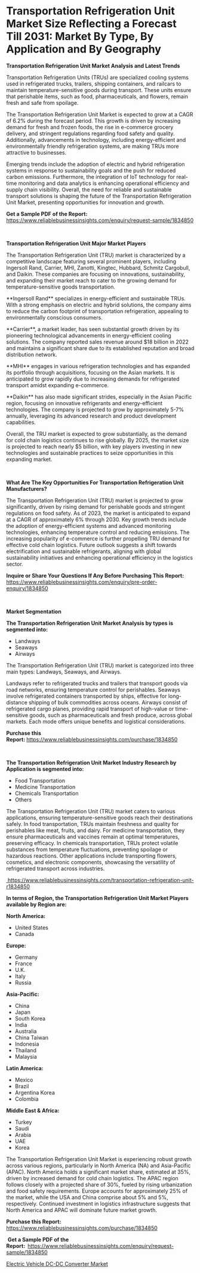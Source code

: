 <p><h1>Transportation Refrigeration Unit Market Size Reflecting a Forecast Till 2031: Market By Type, By Application and By Geography</h1></p><p><strong>Transportation Refrigeration Unit Market Analysis and Latest Trends</strong></p>
<p><p>Transportation Refrigeration Units (TRUs) are specialized cooling systems used in refrigerated trucks, trailers, shipping containers, and railcars to maintain temperature-sensitive goods during transport. These units ensure that perishable items, such as food, pharmaceuticals, and flowers, remain fresh and safe from spoilage.</p><p>The Transportation Refrigeration Unit Market is expected to grow at a CAGR of 6.2% during the forecast period. This growth is driven by increasing demand for fresh and frozen foods, the rise in e-commerce grocery delivery, and stringent regulations regarding food safety and quality. Additionally, advancements in technology, including energy-efficient and environmentally friendly refrigeration systems, are making TRUs more attractive to businesses.</p><p>Emerging trends include the adoption of electric and hybrid refrigeration systems in response to sustainability goals and the push for reduced carbon emissions. Furthermore, the integration of IoT technology for real-time monitoring and data analytics is enhancing operational efficiency and supply chain visibility. Overall, the need for reliable and sustainable transport solutions is shaping the future of the Transportation Refrigeration Unit Market, presenting opportunities for innovation and growth.</p></p>
<p><strong>Get a Sample PDF of the Report:&nbsp;</strong> <a href="https://www.reliablebusinessinsights.com/enquiry/request-sample/1834850?utm_campaign=1113&utm_medium=2&utm_source=Github&utm_content=ia&utm_term=31122024&utm_id=transportation-refrigeration-unit">https://www.reliablebusinessinsights.com/enquiry/request-sample/1834850</a></p>
<p>&nbsp;</p>
<p><strong>Transportation Refrigeration Unit Major Market Players</strong></p>
<p><p>The Transportation Refrigeration Unit (TRU) market is characterized by a competitive landscape featuring several prominent players, including Ingersoll Rand, Carrier, MHI, Zanotti, Kingtec, Hubbard, Schmitz Cargobull, and Daikin. These companies are focusing on innovations, sustainability, and expanding their market reach to cater to the growing demand for temperature-sensitive goods transportation.</p><p>**Ingersoll Rand** specializes in energy-efficient and sustainable TRUs. With a strong emphasis on electric and hybrid solutions, the company aims to reduce the carbon footprint of transportation refrigeration, appealing to environmentally conscious consumers. </p><p>**Carrier**, a market leader, has seen substantial growth driven by its pioneering technological advancements in energy-efficient cooling solutions. The company reported sales revenue around $18 billion in 2022 and maintains a significant share due to its established reputation and broad distribution network.</p><p>**MHI** engages in various refrigeration technologies and has expanded its portfolio through acquisitions, focusing on the Asian markets. It is anticipated to grow rapidly due to increasing demands for refrigerated transport amidst expanding e-commerce.</p><p>**Daikin** has also made significant strides, especially in the Asian Pacific region, focusing on innovative refrigerants and energy-efficient technologies. The company is projected to grow by approximately 5-7% annually, leveraging its advanced research and product development capabilities.</p><p>Overall, the TRU market is expected to grow substantially, as the demand for cold chain logistics continues to rise globally. By 2025, the market size is projected to reach nearly $5 billion, with key players investing in new technologies and sustainable practices to seize opportunities in this expanding market.</p></p>
<p>&nbsp;</p>
<p><strong>What Are The Key Opportunities For Transportation Refrigeration Unit Manufacturers?</strong></p>
<p><p>The Transportation Refrigeration Unit (TRU) market is projected to grow significantly, driven by rising demand for perishable goods and stringent regulations on food safety. As of 2023, the market is anticipated to expand at a CAGR of approximately 6% through 2030. Key growth trends include the adoption of energy-efficient systems and advanced monitoring technologies, enhancing temperature control and reducing emissions. The increasing popularity of e-commerce is further propelling TRU demand for effective cold chain logistics. Future outlook suggests a shift towards electrification and sustainable refrigerants, aligning with global sustainability initiatives and enhancing operational efficiency in the logistics sector.</p></p>
<p><strong>Inquire or Share Your Questions If Any Before Purchasing This Report:</strong> <a href="https://www.reliablebusinessinsights.com/enquiry/pre-order-enquiry/1834850?utm_campaign=1113&utm_medium=2&utm_source=Github&utm_content=ia&utm_term=31122024&utm_id=transportation-refrigeration-unit">https://www.reliablebusinessinsights.com/enquiry/pre-order-enquiry/1834850</a></p>
<p>&nbsp;</p>
<p><strong>Market Segmentation</strong></p>
<p><strong>The Transportation Refrigeration Unit Market Analysis by types is segmented into:</strong></p>
<p><ul><li>Landways</li><li>Seaways</li><li>Airways</li></ul></p>
<p><p>The Transportation Refrigeration Unit (TRU) market is categorized into three main types: Landways, Seaways, and Airways. </p><p>Landways refer to refrigerated trucks and trailers that transport goods via road networks, ensuring temperature control for perishables. Seaways involve refrigerated containers transported by ships, effective for long-distance shipping of bulk commodities across oceans. Airways consist of refrigerated cargo planes, providing rapid transport of high-value or time-sensitive goods, such as pharmaceuticals and fresh produce, across global markets. Each mode offers unique benefits and logistical considerations.</p></p>
<p><strong>Purchase this Report:&nbsp;</strong><a href="https://www.reliablebusinessinsights.com/purchase/1834850?utm_campaign=1113&utm_medium=2&utm_source=Github&utm_content=ia&utm_term=31122024&utm_id=transportation-refrigeration-unit">https://www.reliablebusinessinsights.com/purchase/1834850</a></p>
<p>&nbsp;</p>
<p><strong>The Transportation Refrigeration Unit Market Industry Research by Application is segmented into:</strong></p>
<p><ul><li>Food Transportation</li><li>Medicine Transportation</li><li>Chemicals Transportation</li><li>Others</li></ul></p>
<p><p>The Transportation Refrigeration Unit (TRU) market caters to various applications, ensuring temperature-sensitive goods reach their destinations safely. In food transportation, TRUs maintain freshness and quality for perishables like meat, fruits, and dairy. For medicine transportation, they ensure pharmaceuticals and vaccines remain at optimal temperatures, preserving efficacy. In chemicals transportation, TRUs protect volatile substances from temperature fluctuations, preventing spoilage or hazardous reactions. Other applications include transporting flowers, cosmetics, and electronic components, showcasing the versatility of refrigerated transport across industries.</p></p>
<p><a href="https://www.reliablebusinessinsights.com/transportation-refrigeration-unit-r1834850?utm_campaign=1113&utm_medium=2&utm_source=Github&utm_content=ia&utm_term=31122024&utm_id=transportation-refrigeration-unit">&nbsp;https://www.reliablebusinessinsights.com/transportation-refrigeration-unit-r1834850</a></p>
<p><strong>In terms of Region, the Transportation Refrigeration Unit Market Players available by Region are:</strong></p>
<p>
    <p> <strong> North America: </strong>
        <ul>
            <li>United States</li>
            <li>Canada</li>
        </ul>
        </p> 
    <p> <strong> Europe: </strong>
        <ul>
            <li>Germany</li>
            <li>France</li>
            <li>U.K.</li>
            <li>Italy</li>
            <li>Russia</li>
        </ul>
        </p> 
    <p> <strong> Asia-Pacific: </strong>
        <ul>
            <li>China</li>
            <li>Japan</li>
            <li>South Korea</li>
            <li>India</li>
            <li>Australia</li>
            <li>China Taiwan</li>
            <li>Indonesia</li>
            <li>Thailand</li>
            <li>Malaysia</li>
        </ul>
        </p> 
    <p> <strong> Latin America: </strong>
        <ul>
            <li>Mexico</li>
            <li>Brazil</li>
            <li>Argentina Korea</li>
            <li>Colombia</li>
        </ul>
        </p> 
    <p> <strong> Middle East & Africa: </strong>
        <ul>
            <li>Turkey</li>
            <li>Saudi</li>
            <li>Arabia</li>
            <li>UAE</li>
            <li>Korea</li>
        </ul>
    </p>
    </p>
<p><p>The Transportation Refrigeration Unit Market is experiencing robust growth across various regions, particularly in North America (NA) and Asia-Pacific (APAC). North America holds a significant market share, estimated at 35%, driven by increased demand for cold chain logistics. The APAC region follows closely with a projected share of 30%, fueled by rising urbanization and food safety requirements. Europe accounts for approximately 25% of the market, while the USA and China comprise about 5% and 5%, respectively. Continued investment in logistics infrastructure suggests that North America and APAC will dominate future market growth.</p></p>
<p><strong>Purchase this Report: </strong><a href="https://www.reliablebusinessinsights.com/purchase/1834850?utm_campaign=1113&utm_medium=2&utm_source=Github&utm_content=ia&utm_term=31122024&utm_id=transportation-refrigeration-unit">https://www.reliablebusinessinsights.com/purchase/1834850</a></p>
<p>&nbsp;<strong>Get a Sample PDF of the Report:&nbsp;&nbsp;</strong><a href="https://www.reliablebusinessinsights.com/enquiry/request-sample/1834850?utm_campaign=1113&utm_medium=2&utm_source=Github&utm_content=ia&utm_term=31122024&utm_id=transportation-refrigeration-unit">https://www.reliablebusinessinsights.com/enquiry/request-sample/1834850</a></p>
<p><strong></strong></p>
<p><p><a href="https://github.com/lisaeichler20775/Market-Research-Report-List-1/blob/main/electric-vehicle-dc-dc-converter-market.md?utm_campaign=1113&utm_medium=2&utm_source=Github&utm_content=ia&utm_term=31122024&utm_id=transportation-refrigeration-unit">Electric Vehicle DC-DC Converter Market</a></p></p>